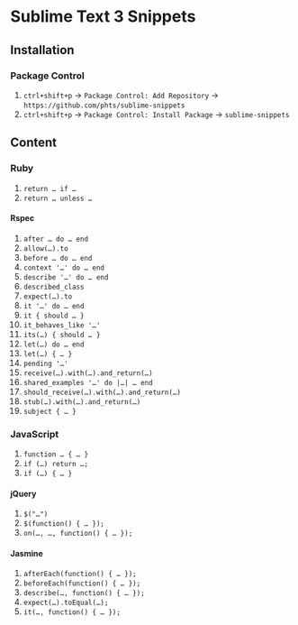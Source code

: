 # Sublime Text 3 Snippets

## Installation

### Package Control

1. `ctrl+shift+p` &rarr; `Package Control: Add Repository` &rarr; `https://github.com/phts/sublime-snippets`
2. `ctrl+shift+p` &rarr; `Package Control: Install Package` &rarr; `sublime-snippets`

## Content

### Ruby

1. `return … if …`
1. `return … unless …`

#### Rspec

1. `after … do … end`
1. `allow(…).to`
1. `before … do … end`
1. `context '…' do … end`
1. `describe '…' do … end`
1. `described_class`
1. `expect(…).to`
1. `it '…' do … end`
1. `it { should … }`
1. `it_behaves_like '…'`
1. `its(…) { should … }`
1. `let(…) do … end`
1. `let(…) { … }`
1. `pending '…'`
1. `receive(…).with(…).and_return(…)`
1. `shared_examples '…' do |…| … end`
1. `should_receive(…).with(…).and_return(…)`
1. `stub(…).with(…).and_return(…)`
1. `subject { … }`

### JavaScript

1. `function … { … }`
1. `if (…) return …;`
1. `if (…) { … }`

#### jQuery

1. `$("…")`
1. `$(function() { … });`
1. `on(…, …, function() { … });`

#### Jasmine

1. `afterEach(function() { … });`
1. `beforeEach(function() { … });`
1. `describe(…, function() { … });`
1. `expect(…).toEqual(…);`
1. `it(…, function() { … });`
